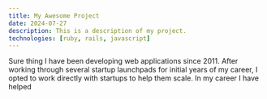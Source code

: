 ```yaml
---
title: My Awesome Project
date: 2024-07-27
description: This is a description of my project.
technologies: [ruby, rails, javascript]
---
```



Sure thing I have been developing web applications since 2011. After working through several startup launchpads for initial years of my career, I opted to work directly with startups to help them scale. In my career I have helped
